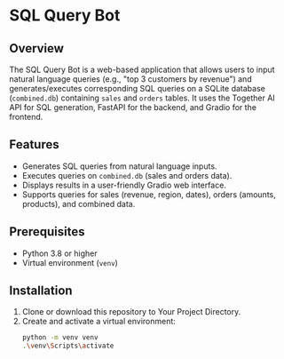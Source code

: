 # SQL Query Bot

## Overview
The SQL Query Bot is a web-based application that allows users to input natural language queries (e.g., "top 3 customers by revenue") and generates/executes corresponding SQL queries on a SQLite database (`combined.db`) containing `sales` and `orders` tables. It uses the Together AI API for SQL generation, FastAPI for the backend, and Gradio for the frontend.

## Features
- Generates SQL queries from natural language inputs.
- Executes queries on `combined.db` (sales and orders data).
- Displays results in a user-friendly Gradio web interface.
- Supports queries for sales (revenue, region, dates), orders (amounts, products), and combined data.

## Prerequisites
- Python 3.8 or higher
- Virtual environment (`venv`)

## Installation
1. Clone or download this repository to Your Project Directory.
2. Create and activate a virtual environment:
   ```bash
   python -m venv venv
   .\venv\Scripts\activate

